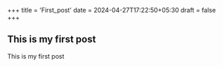 +++
title = 'First_post'
date = 2024-04-27T17:22:50+05:30
draft = false
+++
## This is my first post

This is my first post